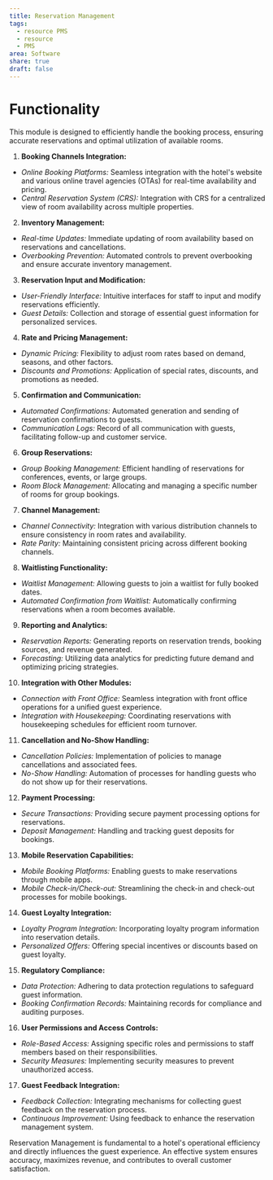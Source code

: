```yaml
---
title: Reservation Management
tags:
  - resource PMS
  - resource
  - PMS
area: Software
share: true
draft: false
---
```


# Functionality

This module is designed to efficiently handle the booking process, ensuring accurate reservations and optimal utilization of available rooms.

1. **Booking Channels Integration:**
  - *Online Booking Platforms:* Seamless integration with the hotel's website and various online travel agencies (OTAs) for real-time availability and pricing.
  - *Central Reservation System (CRS):* Integration with CRS for a centralized view of room availability across multiple properties.

 2. **Inventory Management:**
  - *Real-time Updates:* Immediate updating of room availability based on reservations and cancellations.
  - *Overbooking Prevention:* Automated controls to prevent overbooking and ensure accurate inventory management.

 3. **Reservation Input and Modification:**
  - *User-Friendly Interface:* Intuitive interfaces for staff to input and modify reservations efficiently.
  - *Guest Details:* Collection and storage of essential guest information for personalized services.

 4. **Rate and Pricing Management:**
  - *Dynamic Pricing:* Flexibility to adjust room rates based on demand, seasons, and other factors.
  - *Discounts and Promotions:* Application of special rates, discounts, and promotions as needed.

 5. **Confirmation and Communication:**
  - *Automated Confirmations:* Automated generation and sending of reservation confirmations to guests.
  - *Communication Logs:* Record of all communication with guests, facilitating follow-up and customer service.

 6. **Group Reservations:**
  - *Group Booking Management:* Efficient handling of reservations for conferences, events, or large groups.
  - *Room Block Management:* Allocating and managing a specific number of rooms for group bookings.

 7. **Channel Management:**
  - *Channel Connectivity:* Integration with various distribution channels to ensure consistency in room rates and availability.
  - *Rate Parity:* Maintaining consistent pricing across different booking channels.

 8. **Waitlisting Functionality:**
  - *Waitlist Management:* Allowing guests to join a waitlist for fully booked dates.
  - *Automated Confirmation from Waitlist:* Automatically confirming reservations when a room becomes available.

 9. **Reporting and Analytics:**
  - *Reservation Reports:* Generating reports on reservation trends, booking sources, and revenue generated.
  - *Forecasting:* Utilizing data analytics for predicting future demand and optimizing pricing strategies.

 10. **Integration with Other Modules:**
  - *Connection with Front Office:* Seamless integration with front office operations for a unified guest experience.
  - *Integration with Housekeeping:* Coordinating reservations with housekeeping schedules for efficient room turnover.

 11. **Cancellation and No-Show Handling:**
  - *Cancellation Policies:* Implementation of policies to manage cancellations and associated fees.
  - *No-Show Handling:* Automation of processes for handling guests who do not show up for their reservations.

 12. **Payment Processing:**
  - *Secure Transactions:* Providing secure payment processing options for reservations.
  - *Deposit Management:* Handling and tracking guest deposits for bookings.

 13. **Mobile Reservation Capabilities:**
  - *Mobile Booking Platforms:* Enabling guests to make reservations through mobile apps.
  - *Mobile Check-in/Check-out:* Streamlining the check-in and check-out processes for mobile bookings.

 14. **Guest Loyalty Integration:**
  - *Loyalty Program Integration:* Incorporating loyalty program information into reservation details.
  - *Personalized Offers:* Offering special incentives or discounts based on guest loyalty.

 15. **Regulatory Compliance:**
  - *Data Protection:* Adhering to data protection regulations to safeguard guest information.
  - *Booking Confirmation Records:* Maintaining records for compliance and auditing purposes.

 16. **User Permissions and Access Controls:**
  - *Role-Based Access:* Assigning specific roles and permissions to staff members based on their responsibilities.
  - *Security Measures:* Implementing security measures to prevent unauthorized access.

 17. **Guest Feedback Integration:**
  - *Feedback Collection:* Integrating mechanisms for collecting guest feedback on the reservation process.
  - *Continuous Improvement:* Using feedback to enhance the reservation management system.


Reservation Management is fundamental to a hotel's operational efficiency and directly influences the guest experience. An effective system ensures accuracy, maximizes revenue, and contributes to overall customer satisfaction.